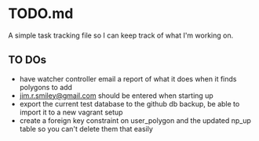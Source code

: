 # TODO.md

A simple task tracking file so I can keep track of what I'm working on.

## TO DOs
* have watcher controller email a report of what it does when it finds polygons to add
* jim.r.smiley@gmail.com should be entered when starting up
* export the current test database to the github db backup, be able to import it to a new vagrant setup
* create a foreign key constraint on user_polygon and the updated np_up table so you can't delete them that easily
